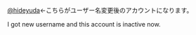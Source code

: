 [@hideyuda](https://github.com/hideyuda)←こちらがユーザー名変更後のアカウントになります。

I got new username and this account is inactive now.
